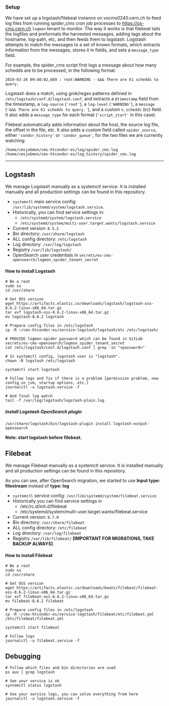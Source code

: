 ### Setup

We have set up a logstash/filebeat instance on vocms0240.cern.ch to feed log files from running spider_cms cron job processes to
https://os-cms.cern.ch `logmon` tenant to monitor. The way it works is that filebeat tails the logfiles and preformats the
harvested messages, adding tags about the hostname, log-path, etc, and then feeds them to logstash. Logstash attempts to
match the messages to a set of known formats, which extracts information from the messages, stores it in fields, and
sets a `message_type` field.

For example, the spider_cms script first logs a message about how many schedds are to be processed, in the following
format:

```
2019-03-26 09:48:02,689 : root:WARNING - &&& There are 61 schedds to query.
```

Logstash does a match, using grok/regex patterns defined in `/etc/logstash/conf.d/logstash.conf`, and extracts
a `@timestamp` field from the timestamp, a `log-source` (`'root'`), a `log-level` (`'WARNING'`),
a `message` (`'&&& There are 61 schedds to query.'`), and a custom `n_schedds` (`61`) field. It also adds
a `message_type` for each format (`'script_start'` in this case).

Filebeat automatically adds information about the host, the source log file, the offset in the file, etc. It also adds a
custom field called `spider_source`, either `'condor_history'` or `'condor_queue'`, for the two files we are currently
watching:

```
/home/cmsjobmon/cms-htcondor-es/log/spider_cms.log
/home/cmsjobmon/cms-htcondor-es/log_history/spider_cms.log
```

***

## Logstash

We manage Logstash manually as a systemctl service. It is installed manually and all production settings can be
found in this repository.

- `systemctl` main service config: `/usr/lib/systemd/system/logstash.service`.
- Historically, you can find service settings in:
    - `/etc/systemd/system/logstash.service`
    - `/etc/systemd/system/multi-user.target.wants/logstash.service`
- Current version: `8.5.2`
- Bin directory: `/usr/share/logstash`
- ALL config directory: `/etc/logstash`
- Log directory: `/var/log/logstash`
- Registry `/var/lib/logstash/`
- OpenSearch user credentials in `secrets/es-cms-opensearch/logmon_spider_tenant_secret`

#### How to install Logstash

```
# Be a root
sudo su
cd /usr/share

# Get OSS version
wget https://artifacts.elastic.co/downloads/logstash/logstash-oss-8.6.2-linux-x86_64.tar.gz
tar xvf logstash-oss-8.6.2-linux-x86_64.tar.gz
mv logstash-8.6.2 logstash

# Prepare config files in /etc/logstash
cp -R ~/cms-htcondor-es/service-logstash/logstash/etc /etc/logstash/

# PROVIDE logmon-spider password which can be found in GitLab secrets/es-cms-opensearch/logmon_spider_tenant_secret
cat /etc/logstash/conf.d/logstash.conf | grep -in "<password>"

# In systemctl config, logstash user is "logstash".
chown -R logstash /etc/logstash

systemctl start logstash

# Follow logs and fix if there is a problem [permission problem, new config in jvm, startup options, etc.]
journalctl -u logstash.service -f

# And final log watch
tail -f /var/log/logstash/logstash-plain.log

```

##### Install Logstash OpenSearch plugin

```
/usr/share/logstash/bin/logstash-plugin install logstash-output-opensearch
```

**Note: start logstash before filebeat.**

## Filebeat

We manage Filebeat manually as a systemctl service. It is installed manually and all production settings can be
found in this repository.

As you can see, after OpenSearch migration, we started to use  **Input type: filestream** instead of  **type: log**

- `systemctl` service config: `/usr/lib/systemd/system/filebeat.service` 
- Historically you can find service settings in
    - /etc/rc.d/init.d/filebeat
    - /etc/systemd/system/multi-user.target.wants/filebeat.service
- Current version: `8.7.0`
- Bin directory: `/usr/share/filebeat`
- ALL config directory: `/etc/filebeat`
- Log directory: `/var/log/filebeat`
- Registry `/var/lib/filebeat/` **[IMPORTANT FOR MIGRATIONS, TAKE BACKUP ALWAYS]**

#### How to install Filebeat

```
# Be a root
sudo su
cd /usr/share

# Get OSS version
wget https://artifacts.elastic.co/downloads/beats/filebeat/filebeat-oss-8.6.2-linux-x86_64.tar.gz
tar xvf filebeat-oss-8.6.2-linux-x86_64.tar.gz
mv filebeat-8.6.2 filebeat

# Prepare config files in /etc/logstash
cp -R ~/cms-htcondor-es/service-logstash/filebeat/etc/filebeat.yml /etc/filebeat/filebeat.yml

systemctl start filebeat

# Follow logs
journalctl -u filebeat.service -f
```

## Debugging

```
# Follow which files and bin directories are used
ps aux | grep logstash

# See your service is ok
systemctl status logstash

# See your service logs, you can solve everything from here
journalctl -u logstash.service -f

``` 
